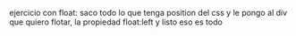 ejercicio con float: saco todo lo que tenga position del css y le pongo al div que quiero flotar, la propiedad float:left y listo eso es todo
